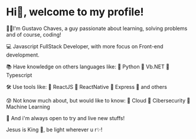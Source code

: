# Hi👋, welcome to my profile!

🧑🏻I'm Gustavo Chaves, a guy passionate about learning, solving problems and of course, coding!

💻 Javascript FullStack Developer, with more focus on Front-end development.

📚 Have knowledge on others languages like:  🔸 Python    🔸 Vb.NET 🔸 Typescript

🛠 Use tools like:  🔸 ReactJS  🔸 ReactNative  🔸 Express 🔸 and others

😰 Not know much about, but would like to know:  🔸 Cloud    🔸 Cibersecurity   🔸 Machine Learning

📍 And i'm always open to try and live new stuffs!

Jesus is King 👑, be light wherever u r✨!
